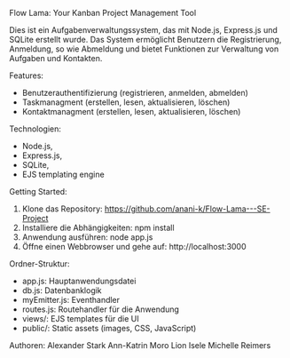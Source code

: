 Flow Lama: Your Kanban Project Management Tool

Dies ist ein Aufgabenverwaltungssystem, das mit Node.js, Express.js und SQLite erstellt wurde.
Das System ermöglicht Benutzern die Registrierung, Anmeldung, so wie Abmeldung und bietet Funktionen zur Verwaltung von Aufgaben und Kontakten.


Features:
  - Benutzerauthentifizierung (registrieren, anmelden, abmelden)
  - Taskmanagment (erstellen, lesen, aktualisieren, löschen)
  - Kontaktmanagment (erstellen, lesen, aktualisieren, löschen)


Technologien:
  - Node.js,
  - Express.js,
  - SQLite,
  - EJS templating engine


Getting Started:

  1. Klone das Repository: https://github.com/anani-k/Flow-Lama---SE-Project
  2. Installiere die Abhängigkeiten: npm install
  3. Anwendung ausführen: node app.js
  4. Öffne einen Webbrowser und gehe auf: http://localhost:3000


Ordner-Struktur:
  - app.js: Hauptanwendungsdatei
  - db.js: Datenbanklogik
  - myEmitter.js: Eventhandler
  - routes.js: Routehandler für die Anwendung
  - views/: EJS templates für die UI
  - public/: Static assets (images, CSS, JavaScript)


Authoren: 
  Alexander Stark
  Ann-Katrin Moro
  Lion Isele
  Michelle Reimers
